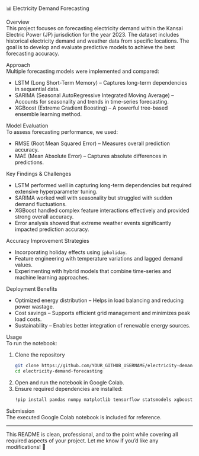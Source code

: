 
 📊 Electricity Demand Forecasting  

 Overview  
This project focuses on forecasting electricity demand within the Kansai Electric Power (JP) jurisdiction for the year 2023. The dataset includes historical electricity demand and weather data from specific locations. The goal is to develop and evaluate predictive models to achieve the best forecasting accuracy.  

 Approach  
Multiple forecasting models were implemented and compared:  
- LSTM (Long Short-Term Memory) – Captures long-term dependencies in sequential data.  
- SARIMA (Seasonal AutoRegressive Integrated Moving Average) – Accounts for seasonality and trends in time-series forecasting.  
- XGBoost (Extreme Gradient Boosting) – A powerful tree-based ensemble learning method.  

 Model Evaluation  
To assess forecasting performance, we used:  
- RMSE (Root Mean Squared Error) – Measures overall prediction accuracy.  
- MAE (Mean Absolute Error) – Captures absolute differences in predictions.  

 Key Findings & Challenges  
- LSTM performed well in capturing long-term dependencies but required extensive hyperparameter tuning.  
- SARIMA worked well with seasonality but struggled with sudden demand fluctuations.  
- XGBoost handled complex feature interactions effectively and provided strong overall accuracy.  
- Error analysis showed that extreme weather events significantly impacted prediction accuracy.  

 Accuracy Improvement Strategies  
- Incorporating holiday effects using `jpholiday`.  
- Feature engineering with temperature variations and lagged demand values.  
- Experimenting with hybrid models that combine time-series and machine learning approaches.  

 Deployment Benefits  
- Optimized energy distribution – Helps in load balancing and reducing power wastage.  
- Cost savings – Supports efficient grid management and minimizes peak load costs.  
- Sustainability – Enables better integration of renewable energy sources.  

 Usage  
To run the notebook:  
1. Clone the repository  
   ```bash
   git clone https://github.com/YOUR_GITHUB_USERNAME/electricity-demand-forecasting.git
   cd electricity-demand-forecasting
   ```
2. Open and run the notebook in Google Colab.  
3. Ensure required dependencies are installed:  
   ```bash
   !pip install pandas numpy matplotlib tensorflow statsmodels xgboost jpholiday
   ```

 Submission  
The executed Google Colab notebook is included for reference.  

---

This README is clean, professional, and to the point while covering all required aspects of your project. Let me know if you’d like any modifications! 🚀

